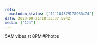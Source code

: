 ```yaml
---
refs:
  mastodon_status: ['111104579178933474']
date: 2023-09-21T18:35:37.584Z
media: ["134"]
---
```


5AM vibes at 8PM #Photos
